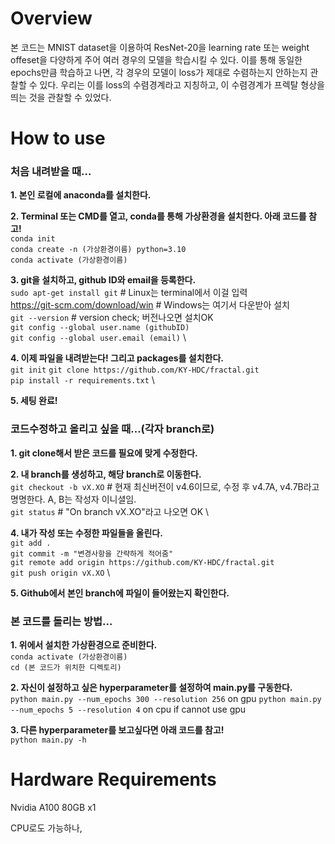 # Overview

본 코드는 MNIST dataset을 이용하여 ResNet-20을 learning rate 또는 weight offeset을 다양하게 주어 여러 경우의 모델을 학습시킬 수 있다. 이를 통해 동일한 epochs만큼 학습하고 나면, 각 경우의 모델이 loss가 제대로 수렴하는지 안하는지 관찰할 수 있다. 우리는 이를 loss의 수렴경계라고 지칭하고, 이 수렴경계가 프렉탈 형상을 띄는 것을 관찰할 수 있었다. 


# How to use

### 처음 내려받을 때...

**1. 본인 로컬에 anaconda를 설치한다.**
   
**2. Terminal 또는 CMD를 열고, conda를 통해 가상환경을 설치한다. 아래 코드를 참고!** \
   `conda init` \
   `conda create -n (가상환경이름) python=3.10` \
   `conda activate (가상환경이름)`
   
**3. git을 설치하고, github ID와 email을 등록한다.** \
   `sudo apt-get install git`    # Linux는 terminal에서 이걸 입력 \
   https://git-scm.com/download/win    # Windows는 여기서 다운받아 설치 \
   `git --version`    # version check; 버전나오면 설치OK \
   `git config --global user.name (githubID)` \
   `git config --global user.email (email)` \
   
**4. 이제 파일을 내려받는다! 그리고 packages를 설치한다.** \
   `git init`
   `git clone https://github.com/KY-HDC/fractal.git` \
   `pip install -r requirements.txt` \

**5. 세팅 완료!**


### 코드수정하고 올리고 싶을 때...(각자 branch로)

**1. git clone해서 받은 코드를 필요에 맞게 수정한다.**

**2. 내 branch를 생성하고, 해당 branch로 이동한다.** \
   `git checkout -b vX.XO`    # 현재 최신버전이 v4.6이므로, 수정 후 v4.7A, v4.7B라고 명명한다. A, B는 작성자 이니셜임. \
   `git status`         # "On branch vX.XO"라고 나오면 OK \

**4. 내가 작성 또는 수정한 파일들을 올린다.** \
   `git add .` \
   `git commit -m "변경사항을 간략하게 적어줌"` \
   `git remote add origin https://github.com/KY-HDC/fractal.git` \
   `git push origin vX.XO` \

**5. Github에서 본인 branch에 파일이 들어왔는지 확인한다.** 

### 본 코드를 돌리는 방법...

**1. 위에서 설치한 가상환경으로 준비한다.** \
   `conda activate (가상환경이름)` \
   `cd (본 코드가 위치한 디렉토리)`

**2. 자신이 설정하고 싶은 hyperparameter를 설정하여 main.py를 구동한다.** \
   `python main.py --num_epochs 300 --resolution 256` on gpu
   `python main.py --num_epochs 5 --resolution 4` on cpu if cannot use gpu

**3. 다른 hyperparameter를 보고싶다면 아래 코드를 참고!** \
   `python main.py -h`


# Hardware Requirements

Nvidia A100 80GB x1

CPU로도 가능하나, 